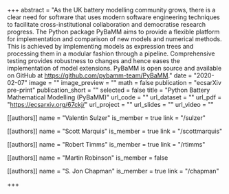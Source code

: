 +++
abstract = "As the UK battery modelling community grows, there is a clear need for software that uses modern software engineering techniques to facilitate cross-institutional collaboration and democratise research progress. The Python package PyBaMM aims to provide a flexible platform for implementation and comparison of new models and numerical methods. This is achieved by implementing models as expression trees and processing them in a modular fashion through a pipeline. Comprehensive testing provides robustness to changes and hence eases the implementation of model extensions. PyBaMM is open source and available on GitHub at https://github.com/pybamm-team/PyBaMM."
date = "2020-02-07"
image = ""
image_preview = ""
math = false
publication = "ecsarXiv pre-print"
publication_short = ""
selected = false
title = "Python Battery Mathematical Modelling (PyBaMM)"
url_code = ""
url_dataset = ""
url_pdf = "https://ecsarxiv.org/67ckj/"
url_project = ""
url_slides = ""
url_video = ""

[[authors]]
    name = "Valentin Sulzer"
    is_member = true
    link = "/sulzer"

[[authors]]
    name = "Scott Marquis"
    is_member = true
    link = "/scottmarquis"

[[authors]]
    name = "Robert Timms"
    is_member = true
    link = "/rtimms"  

[[authors]]
    name = "Martin Robinson"
    is_member = false    

[[authors]]
    name = "S. Jon Chapman"
    is_member = true
    link = "/chapman"

+++
